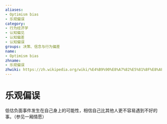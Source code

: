 ```yaml
---
aliases:
- Optimism bias
- 乐观偏误
category:
- 行为经济学
- 认知偏见
- 认知偏差
- 认知偏误
groups: 决策、信念与行为偏差
name:
- Optimism bias
zhname:
- 乐观偏误
zhwiki: https://zh.wikipedia.org/wiki/%E4%B9%90%E8%A7%82%E5%81%8F%E8%AF%AF
---
```


# 乐观偏误

低估负面事件发生在自己身上的可能性，相信自己比其他人更不容易遇到不好的事。（参见一厢情愿）
